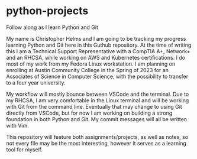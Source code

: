 # python-projects
Follow along as I learn Python and Git

My name is Christopher Helms and I am going to be tracking my progress learning Python and Git here in this Guthub repository. At the time of writing this I am a Technical Support Representative with a CompTIA A+, Network+ and an RHCSA, while working on AWS and Kubernetes certifications. I do most of my work from my Fedora Linux workstation. I am planning on enrolling at Austin Community College in the Spring of 2023 for an Associates of Science in Computer Science, with the possibility to transfer to a four year university. 

My workflow will mostly bounce between VSCode and the terminal. Due to my RHCSA, I am very comfortable in the Linux terminal and will be working with Git from the command line. Eventually that may change to using Git directly from VSCode, but for now I am working on building a strong foundation in both Python and Git. My commit messages will all be written with Vim.

This repository will feature both assignments/projects, as well as notes, so not every file may be the most interesting, however it serves as a learning tool for myself.
